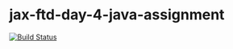 jax-ftd-day-4-java-assignment
===

[![Build Status](https://travis-ci.org/dmurphy326/jax-ftd-day-4-java-assignment.svg?branch=dmurphy326)](https://travis-ci.org/dmurphy326/jax-ftd-day-4-java-assignment)
